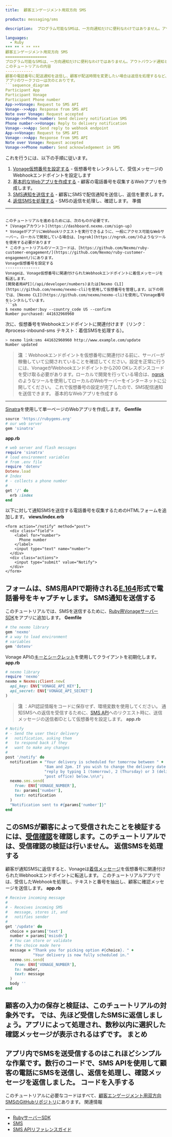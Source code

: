 ```yaml
---
title:  顧客エンゲージメント用双方向 SMS

products: messaging/sms

description:  プログラム可能なSMSは、一方向通知だけに便利なわけではありません。アウトバウンド通知とインバウンドメッセージを組み合わせると、企業と顧客の間にチャットのようなやりとりが生まれます。

languages:
  - Ruby
*** ** * ** ***
顧客エンゲージメント用双方向 SMS
==================
プログラム可能なSMSは、一方向通知だけに便利なわけではありません。アウトバウンド通知とインバウンドメッセージを組み合わせると、企業と顧客の間にチャットのようなやりとりが生まれます。
このチュートリアルの内容
------------
顧客の電話番号に配送通知を送信し、顧客が配送時間を変更したい場合は返信を処理するなど、双方向通信をアプリに組み込むのがいかに簡単かがわかります。
アプリのワークフローは次のとおりです。
```sequence_diagram
Participant App
Participant Vonage
Participant Phone number
App->>Vonage: Request to SMS API
Vonage-->>App: Response from SMS API
Note over Vonage: Request accepted
Vonage->>Phone number: Send delivery notification SMS
Phone number->>Vonage: Reply to delivery notification
Vonage-->>App: Send reply to webhook endpoint
App->>Vonage: Request to SMS API
Vonage-->>App: Response from SMS API
Note over Vonage: Request accepted
Vonage->>Phone number: Send acknowledgement in SMS
```
これを行うには、以下の手順に従います。
1. [Vonage仮想番号を設定する](#configure-a-nexmo-virtual-number) - 仮想番号をレンタルして、受信メッセージのWebhookエンドポイントを設定します
2. [基本的なWebアプリを作成する](#create-a-basic-web-app) - 顧客の電話番号を収集するWebアプリを作成します。
3. [SMS通知を送信する](#send-an-sms-notification) - 顧客にSMSで配信通知を送信し、返信を要求します。
4. [返信SMSを処理する](#process-the-reply-sms) - SMSの返信を処理し、確認します。
準備
---
```

このチュートリアルを進めるためには、次のものが必要です。
* [Vonageアカウント](https://dashboard.nexmo.com/sign-up)
* VonageがアプリにWebhookリクエストを実行できるように、一般にアクセス可能なWebサーバー。ローカルで開発している場合は、[ngrok](https://ngrok.com/)のようなツールを使用する必要があります
* このチュートリアルのソースコードは、[https://github.com/Nexmo/ruby-customer-engagement/](https://github.com/Nexmo/ruby-customer-engagement/)にあります。
Vonage仮想番号を設定する
---------------
Vonageは、Vonage仮想番号に関連付けられたWebhookエンドポイントに着信メッセージを転送します。
[開発者用API](/api/developer/numbers)または[Nexmo CLI](https://github.com/nexmo/nexmo-cli)を使用して仮想番号を管理します。以下の例では、[Nexmo CLI](https://github.com/nexmo/nexmo-cli)を使用してVonage番号をレンタルしています。
```sh
$ nexmo number:buy --country_code US --confirm
Number purchased: 441632960960
```
次に、仮想番号をWebhookエンドポイントに関連付けます（リンク： \#process-inbound-sms テキスト：着信SMSを処理する）。
```sh
> nexmo link:sms 441632960960 http://www.example.com/update
Number updated
```

> **注** ：Webhookエンドポイントを仮想番号に関連付ける前に、サーバーが稼働していて公開されていることを確認してください。設定を正常に行うには、VonageがWebhookエンドポイントから200 OKレスポンスコードを受け取る必要があります。ローカルで開発を行っている場合は、[ngrok](https://ngrok.com/)のようなツールを使用してローカルのWebサーバーをインターネットに公開してください。
これで仮想番号の設定が完了したので、SMS配信通知を送信できます。
基本的なWebアプリを作成する
---------------
[Sinatra](http://www.sinatrarb.com/)を使用して単一ページのWebアプリを作成します。
**Gemfile** 
```ruby
source 'https://rubygems.org'
# our web server
gem 'sinatra'
```
**app.rb** 
```ruby
# web server and flash messages
require 'sinatra'
# load environment variables
# from .env file
require 'dotenv'
Dotenv.load
# Index
# - collects a phone number
#
get '/' do
  erb :index
end
```
以下に対して通知SMSを送信する電話番号を収集するためのHTMLフォームを追加します。
**views/index.erb** 
```erb
<form action="/notify" method="post">
  <div class="field">
    <label for="number">
      Phone number
    </label>
    <input type="text" name="number">
  </div>
  <div class="actions">
    <input type="submit" value="Notify">
  </div>
</form>
```
フォームは、SMS用APIで期待される[E.164](https://en.wikipedia.org/wiki/E.164)形式で電話番号をキャプチャします。
SMS通知を送信する
----------
このチュートリアルでは、SMSを送信するために、[Ruby用VonageサーバーSDK](https://github.com/Nexmo/nexmo-ruby)をアプリに追加します。
**Gemfile** 
```ruby
# the nexmo library
gem 'nexmo'
# a way to load environment
# variables
gem 'dotenv'
```
Vonage APIの[キーとシークレット](/concepts/guides/authentication)を使用してクライアントを初期化します。
**app.rb** 
```ruby
# nexmo library
require 'nexmo'
nexmo = Nexmo::Client.new(
  api_key: ENV['VONAGE_API_KEY'],
  api_secret: ENV['VONAGE_API_SECRET']
)
```

> **注** ：API認証情報をコードに保存せず、環境変数を使用してください。
通知SMSへの返信を受信するために、[SMS API](/api/sms)へのリクエスト時に、送信メッセージの送信者IDとして仮想番号を設定します。
**app.rb** 
```ruby
# Notify
# - Send the user their delivery
#   notification, asking them
#   to respond back if they
#   want to make any changes
#
post '/notify' do
  notification = "Your delivery is scheduled for tomorrow between " +
                 "8am and 2pm. If you wish to change the delivery date please " +
                 "reply by typing 1 (tomorrow), 2 (Thursday) or 3 (deliver to"
                 "post office) below.\n\n";
  nexmo.sms.send(
    from: ENV['VONAGE_NUMBER'],
    to: params['number'],
    text: notification
  )
  "Notification sent to #{params['number']}"
end
```
このSMSが顧客によって受信されたことを検証するには、[受信確認](/messaging/sms/guides/delivery-receipts)を確認します。このチュートリアルでは、受信確認の検証は行いません。
返信SMSを処理する
----------
顧客が通知SMSに返信すると、Vonageは[着信メッセージ](/api/sms#inbound-sms)を仮想番号に関連付けられたWebhookエンドポイントに転送します。
このチュートリアルアプリでは、受信したWebhookを処理し、テキストと番号を抽出し、顧客に確認メッセージを送信します。
**app.rb** 
```ruby
# Receive incoming message
#
# - Receives incoming SMS
#   message, stores it, and
#   notifies sender
#
get '/update' do
  choice = params['text']
  number = params['msisdn']
  # You can store or validate
  # the choice made here
  message = "Thank you for picking option #{choice}. " +
            "Your delivery is now fully scheduled in."
  nexmo.sms.send(
    from: ENV['VONAGE_NUMBER'],
    to: number,
    text: message
  )
  body ''
end
```
顧客の入力の保存と検証は、このチュートリアルの対象外です。
では、先ほど受信したSMSに返信しましょう。アプリによって処理され、数秒以内に選択した確認メッセージが表示されるはずです。
まとめ
---
アプリ内でSMSを送受信するのはこれほどシンプルな作業です。数行のコードで、SMS APIを使用して顧客の電話にSMSを送信し、返信を処理し、確認メッセージを返信しました。
コードを入手する
--------
このチュートリアルに必要なコードはすべて、[顧客エンゲージメント用双方向SMSのGitHubリポジトリ](https://github.com/Nexmo/ruby-customer-engagement)にあります。
関連情報

---

* [RubyサーバーSDK](https://github.com/Nexmo/nexmo-ruby)
* [SMS](/sms)
* [SMS APIリファレンスガイド](/api/sms)

